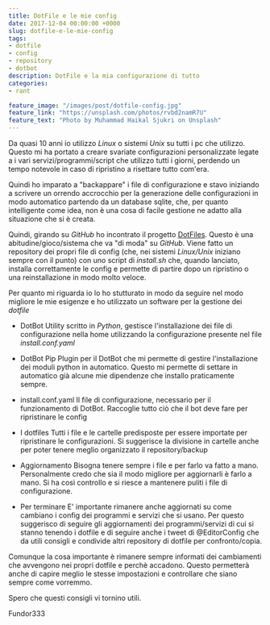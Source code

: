 ```yaml
---
title: DotFile e le mie config
date: 2017-12-04 00:00:00 +0000
slug: dotfile-e-le-mie-config
tags:
- dotfile
- config
- repository
- dotbot
description: DotFile e la mia configurazione di tutto
categories:
- rant

feature_image: "/images/post/dotfile-config.jpg"
feature_link: "https://unsplash.com/photos/rvbd2namR7U"
feature_text: "Photo by Muhammad Haikal Sjukri on Unsplash"
---
```

Da quasi 10 anni io utilizzo _Linux_ o sistemi _Unix_ su tutti i pc che utilizzo. Questo mi ha portato a creare svariate configurazioni personalizzate legate a i vari servizi/programmi/script che utilizzo tutti i giorni, perdendo un tempo notevole in caso di ripristino a risettare tutto com'era.

Quindi ho imparato a "backappare" i file di configurazione e stavo iniziando a scrivere un orrendo accrocchio per la generazione delle configurazioni in modo automatico partendo da un database sqlite, che, per quanto intelligente come idea, non è una cosa di facile gestione ne adatto alla situazione che si è creata.

Quindi, girando su _GitHub_ ho incontrato il progetto [DotFiles](https://dotfiles.github.io). Questo è una abitudine/gioco/sistema che va "di moda" su _GitHub_. Viene fatto un repository dei propri file di config (che, nei sistemi _Linux/Unix_ iniziano sempre con il punto) con uno script di _install.sh_ che, quando lanciato, installa correttamente le config e permette di partire dopo un ripristino o una reinstallazione in modo molto veloce.

Per quanto mi riguarda io lo ho stutturato in modo da seguire nel modo migliore le mie esigenze e ho utilizzato un software per la gestione dei _dotfile_

* DotBot
Utility scritto in _Python_, gestisce l'installazione dei file di configurazione nella home utilizzando la configurazione presente nel file _install.conf.yaml_

* DotBot Pip
Plugin per il DotBot che mi permette di gestire l'installazione dei moduli python in automatico. Questo mi permette di settare in automatico già alcune mie dipendenze che installo praticamente sempre.

* install.conf.yaml
Il file di configurazione, necessario per il funzionamento di DotBot. Raccoglie tutto ciò che il bot deve fare per ripristinare le config

* I dotfiles
Tutti i file e le cartelle predisposte per essere importate per ripristinare le configurazioni. Si suggerisce la divisione in cartelle anche per poter tenere meglio organizzato il repository/backup

* Aggiornamento
Bisogna tenere sempre i file e per farlo va fatto a mano. Personalmente credo che sia il modo migliore per aggiornarli è farlo a mano. Si ha così controllo e si riesce a mantenere puliti i file di configurazione.

* Per terminare
E' importante rimanere anche aggiornati su come cambiano i config dei programmi e servizi che si usano. Per questo suggerisco di seguire gli aggiornamenti dei programmi/servizi di cui si stanno tenendo i dotfile e di seguire anche i tweet di @EditorConfig che da utili consigli e condivide altri repository di dotfile per confronto/copia.

Comunque la cosa importante è rimanere sempre informati dei cambiamenti che avvengono nei propri dotfile e perchè accadono. Questo permetterà anche di capire meglio le stesse impostazioni e controllare che siano sempre come vorremmo.

Spero che questi consigli vi tornino utili.

Fundor333
